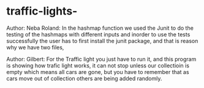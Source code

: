 # traffic-lights-

Author: Neba Roland: In the hashmap function we used the Junit to do the testing of the hashmaps with different inputs and inorder to use the tests successfully the user has to first install the junit package, and  that is reason why we have two files,

Author: Gilbert: For the Traffic light you just have to run it, and this program is showing how trafic light works, it can not stop unless our collectioin is empty which means all cars are gone, but you have to remember that as cars move out of collection others are being added randomly.   

